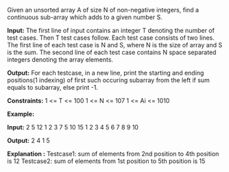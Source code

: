 Given an unsorted array A of size N of non-negative integers, find a continuous sub-array which adds to a given number S.

**Input:**
The first line of input contains an integer T denoting the number of test cases. Then T test cases follow. Each test case consists of two lines. The first line of each test case is N and S, where N is the size of array and S is the sum. The second line of each test case contains N space separated integers denoting the array elements.

**Output:**
For each testcase, in a new line, print the starting and ending positions(1 indexing) of first such occuring subarray from the left if sum equals to subarray, else print -1.

**Constraints:**
1 <= T <= 100
1 <= N <= 107
1 <= Ai <= 1010

**Example:**

**Input:**
2
5 12
1 2 3 7 5
10 15
1 2 3 4 5 6 7 8 9 10

**Output:**
2 4
1 5

**Explanation :** 
Testcase1: sum of elements from 2nd position to 4th position is 12
Testcase2: sum of elements from 1st position to 5th position is 15